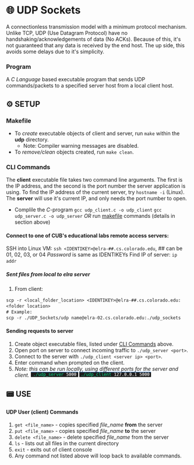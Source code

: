 # 🌐 UDP Sockets
A connectionless transmission model with a minimum protocol mechanism. Unlike TCP, UDP (Use Datagram Protocol) have no handshaking/acknowledgements of data (No ACKs). Because of this, it's not guaranteed that any data is received by the end host. The up side, this avoids some delays due to it's simplicity.

### Program
A *C Language* based executable program that sends UDP commands/packets to a specified server host from a local client host.

## ⚙️ SETUP
### Makefile
- To *create* executable objects of client and server, run `make` within the **udp** directory.
  - Note: Compiler warning messages are disabled.
- To *remove/clean* objects created, run `make clean`.

### CLI Commands
The **client** executable file takes two command line arguments. The first is the IP address, and the second is the port number the server application is using. To find the IP address of the current server, try `hostname -i` (Linux). The **server** will use it's current IP, and only needs the port number to open.
  - Complile the *C*-program
      `gcc udp_client.c -o udp_client`
      `gcc udp_server.c -o udp_server`
      *OR* run [makefile](#makefile) commands (details in section above)

#### Connect to one of CUB's educational labs remote access servers:
SSH into Linux VM: `ssh <IDENTIKEY>@elra-##.cs.colorado.edu`, ## can be 01, 02, 03, or 04
*Password* is same as IDENTIKEYs
Find IP of server: `ip addr`
##### Sent files from local to elra server
1. From client:
```shell
scp -r <local_folder_location> <IDENTIKEY>@elra-##.cs.colorado.edu:<folder location>
# Example:
scp -r ./UDP_Sockets/udp name@elra-02.cs.colorado.edu:./udp_sockets
```

#### Sending requests to server
  1. Create object executable files, listed under [CLI Commands](#cli-commands) above.
  2. Open port on server to connect incoming traffic to `./udp_server <port>`.
  3. Connect to the server with  `./udp_client <server ip> <port>`.
  4. Enter command when prompted on the client.
  5. *Note: this can be run locally, using different ports for the server and client.*
    ![server connection](./sample_data/udp_server_connection.png)  ![client connection](./sample_data/udp_client_connection.png)

## 📟 USE
#### UDP User (client) Commands
  1. `get <file_name>` - copies specified *file_name* **from** the server
  2. `put <file_name>` - copies specified *file_name* **to** the server
  3. `delete <file_name>` - delete specified *file_name* from the server
  4. `ls` - lists out all files in the current directory
  5. `exit` - exits out of client console
  6. Any command not listed above will loop back to available commands.
      <!-- - Client:: ![client echo](./sample_data/udp_client_echo.png)
      - Server:: ![server echo](./sample_data/udp_server_echo.png) -->
